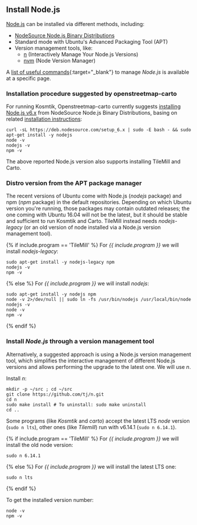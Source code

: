 ## Install Node.js

[Node.js](https://nodejs.org/en/) can be installed via different methods, including:

- [NodeSource Node.js Binary Distributions](https://github.com/nodesource/distributions)
- Standard mode with Ubuntu's Advanced Packaging Tool (APT)
- Version management tools, like:
  - [n](https://github.com/tj/n) (Interactively Manage Your Node.js Versions)
  - [nvm](https://github.com/creationix/nvm) (Node Version Manager)

A [list of useful commands](../nodejs-commands){:target="_blank"} to manage *Node.js* is available at a specific page.

### Installation procedure suggested by openstreetmap-carto

For running Kosmtik, Openstreetmap-carto currently suggests [installing Node.js v6.x](https://github.com/gravitystorm/openstreetmap-carto/blob/master/Dockerfile#L11-L12) from NodeSource Node.js Binary Distributions, basing on related [installation instructions](https://github.com/nodesource/distributions#installation-instructions):

```shell
curl -sL https://deb.nodesource.com/setup_6.x | sudo -E bash - && sudo apt-get install -y nodejs
node -v
nodejs -v
npm -v
```

The above reported Node.js version also supports installing TileMill and Carto.

### Distro version from the APT package manager

The recent versions of Ubuntu come with Node.js (*nodejs* package) and npm (*npm* package) in the default repositories. Depending on which Ubuntu version you're running, those packages may contain outdated releases; the one coming with Ubuntu 16.04 will not be the latest, but it should be stable and sufficient to run Kosmtik and Carto. TileMill instead needs *nodejs-legacy* (or an old version of node installed via a Node.js version management tool).

{% if include.program == 'TileMill' %}
For *{{ include.program }}* we will install *nodejs-legacy*:

```shell
sudo apt-get install -y nodejs-legacy npm
nodejs -v
npm -v
```
{% else %}
For *{{ include.program }}* we will install *nodejs*:

```shell
sudo apt-get install -y nodejs npm
node -v 2>/dev/null || sudo ln -fs /usr/bin/nodejs /usr/local/bin/node
nodejs -v
node -v
npm -v
```
{% endif %}

### Install *Node.js* through a version management tool

Alternatively, a suggested approach is using a Node.js version management tool, which simplifies the interactive management of different Node.js versions and allows performing the upgrade to the latest one. We will use *n*.

Install *n*:

```shell
mkdir -p ~/src ; cd ~/src
git clone https://github.com/tj/n.git
cd n
sudo make install # To uninstall: sudo make uninstall
cd ..
```

Some programs (like *Kosmtik* and *carto*) accept the latest LTS *node* version (`sudo n lts`), other ones (like *Tilemill*) run with v6.14.1 (`sudo n 6.14.1`).

{% if include.program == 'TileMill' %}
For *{{ include.program }}* we will install the old node version:

```shell
sudo n 6.14.1
```
{% else %}
For *{{ include.program }}* we will install the latest LTS one:

```shell
sudo n lts
```
{% endif %}

To get the installed version number:

```shell
node -v
npm -v
```
